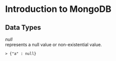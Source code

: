 # Introduction to MongoDB

## Data Types
_null_ <br />
represents a null value or non-existential value.

	> {"a" : null}

